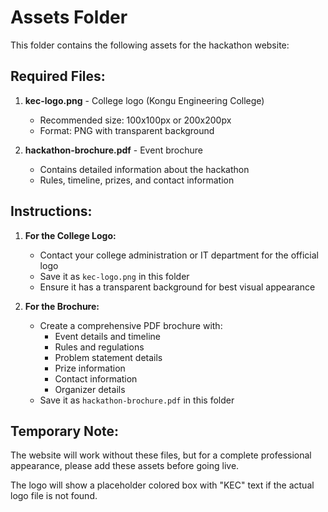 # Assets Folder

This folder contains the following assets for the hackathon website:

## Required Files:

1. **kec-logo.png** - College logo (Kongu Engineering College)
   - Recommended size: 100x100px or 200x200px
   - Format: PNG with transparent background

2. **hackathon-brochure.pdf** - Event brochure
   - Contains detailed information about the hackathon
   - Rules, timeline, prizes, and contact information

## Instructions:

1. **For the College Logo:**
   - Contact your college administration or IT department for the official logo
   - Save it as `kec-logo.png` in this folder
   - Ensure it has a transparent background for best visual appearance

2. **For the Brochure:**
   - Create a comprehensive PDF brochure with:
     - Event details and timeline
     - Rules and regulations
     - Problem statement details
     - Prize information
     - Contact information
     - Organizer details
   - Save it as `hackathon-brochure.pdf` in this folder

## Temporary Note:
The website will work without these files, but for a complete professional appearance, please add these assets before going live.

The logo will show a placeholder colored box with "KEC" text if the actual logo file is not found.
